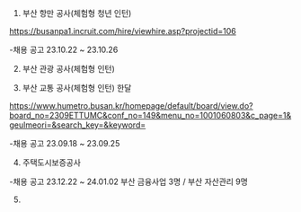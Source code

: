 1. 부산 항만 공사(체험형 청년 인턴)

https://busanpa1.incruit.com/hire/viewhire.asp?projectid=106

-채용 공고 23.10.22 ~ 23.10.26


2. 부산 관광 공사(체험형 인턴) 



3. 부산 교통 공사(체험형 인턴) 한달

https://www.humetro.busan.kr/homepage/default/board/view.do?board_no=2309ETTUMC&conf_no=149&menu_no=1001060803&c_page=1&geulmeori=&search_key=&keyword=

-채용 공고 23.09.18 ~ 23.09.25


4. 주택도시보증공사

-채용 공고 23.12.22 ~ 24.01.02
부산 금융사업 3명 / 부산 자산관리 9명

5. 
